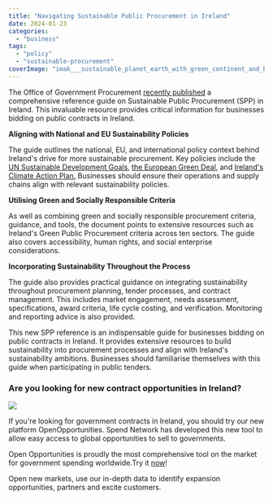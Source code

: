 ```yaml
---
title: "Navigating Sustainable Public Procurement in Ireland"
date: 2024-01-23
categories: 
  - "business"
tags: 
  - "policy"
  - "sustainable-procurement"
coverImage: "imak___sustainable_planet_earth_with_green_continent_and_blur_o_82d9110f-a497-4560-a062-5e851a91b34f.png"
---
```


The Office of Government Procurement [recently published](https://www.gov.ie/en/press-release/6ce4e-minister-of-state-smyth-welcomes-sustainable-public-procurement-publication-from-the-ogp/) a comprehensive reference guide on Sustainable Public Procurement (SPP) in Ireland. This invaluable resource provides critical information for businesses bidding on public contracts in Ireland.

**Aligning with National and EU Sustainability Policies**

The guide outlines the national, EU, and international policy context behind Ireland's drive for more sustainable procurement. Key policies include the [UN Sustainable Development Goals](https://sdgs.un.org/goals), [the European Green Deal](https://commission.europa.eu/strategy-and-policy/priorities-2019-2024/european-green-deal_en), and [Ireland's Climate Action Plan.](https://www.notion.so/Navigating-Sustainable-Public-Procurement-in-Ireland-78c3552ed2814f32a0c999bbc3f7377f?pvs=21) Businesses should ensure their operations and supply chains align with relevant sustainability policies.

**Utilising Green and Socially Responsible Criteria**

As well as combining green and socially responsible procurement criteria, guidance, and tools, the document points to extensive resources such as Ireland's Green Public Procurement criteria across ten sectors. The guide also covers accessibility, human rights, and social enterprise considerations.

**Incorporating Sustainability Throughout the Process**

The guide also provides practical guidance on integrating sustainability throughout procurement planning, tender processes, and contract management. This includes market engagement, needs assessment, specifications, award criteria, life cycle costing, and verification. Monitoring and reporting advice is also provided.

This new SPP reference is an indispensable guide for businesses bidding on public contracts in Ireland. It provides extensive resources to build sustainability into procurement processes and align with Ireland's sustainability ambitions. Businesses should familiarise themselves with this guide when participating in public tenders.

### Are you looking for new contract opportunities in Ireland?

![](images/gfEzDarNuTOnbFeUuE-file.gif)

If you're looking for government contracts in Ireland, you should try our new platform OpenOpportunities. Spend Network has developed this new tool to allow easy access to global opportunities to sell to governments.

Open Opportunities is proudly the most comprehensive tool on the market for government spending worldwide.Try it [now](https://www.openopportunities.co/early-access/)!

Open new markets, use our in-depth data to identify expansion opportunities, partners and excite customers.
